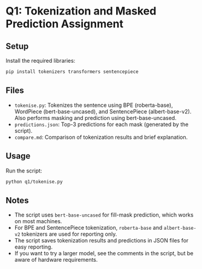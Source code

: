 # Q1: Tokenization and Masked Prediction Assignment

## Setup
Install the required libraries:
```bash
pip install tokenizers transformers sentencepiece
```

## Files
- `tokenise.py`: Tokenizes the sentence using BPE (roberta-base), WordPiece (bert-base-uncased), and SentencePiece (albert-base-v2). Also performs masking and prediction using bert-base-uncased.
- `predictions.json`: Top-3 predictions for each mask (generated by the script).
- `compare.md`: Comparison of tokenization results and brief explanation.

## Usage
Run the script:
```bash
python q1/tokenise.py
```

## Notes
- The script uses `bert-base-uncased` for fill-mask prediction, which works on most machines.
- For BPE and SentencePiece tokenization, `roberta-base` and `albert-base-v2` tokenizers are used for reporting only.
- The script saves tokenization results and predictions in JSON files for easy reporting.
- If you want to try a larger model, see the comments in the script, but be aware of hardware requirements. 